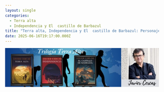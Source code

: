 ```yaml
---
layout: single
categories:
  - Terra alta
  - Independencia y El  castillo de Barbazul
title: "Terra alta, Independencia y El  castillo de Barbazul: Personaje Principal"
date: 2025-06-16T19:17:00.000Z
---
```

![Banner](/assets/img/banner.jpg)








































